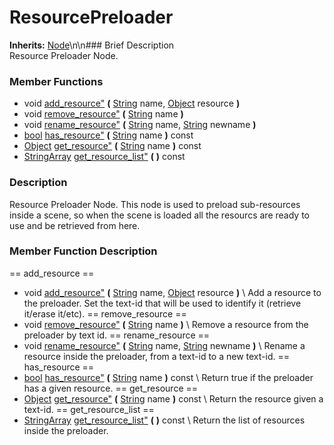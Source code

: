 #  ResourcePreloader  
**Inherits:** [Node](class_node)\\n\\n###  Brief Description  
Resource Preloader Node.
###  Member Functions 
  * void [add_resource"](#add_resource) **(** [String](class_string) name, [Object](class_object) resource  **)**
  * void [remove_resource"](#remove_resource) **(** [String](class_string) name  **)**
  * void [rename_resource"](#rename_resource) **(** [String](class_string) name, [String](class_string) newname  **)**
  * [bool](class_bool) [has_resource"](#has_resource) **(** [String](class_string) name  **)** const
  * [Object](class_object) [get_resource"](#get_resource) **(** [String](class_string) name  **)** const
  * [StringArray](class_stringarray) [get_resource_list"](#get_resource_list) **(** **)** const
###  Description  
Resource Preloader Node. This node is used to preload sub-resources inside a scene, so when the scene is loaded all the resourcs are ready to use and be retrieved from here.
###  Member Function Description  
==  add_resource  ==
  * void [add_resource"](#add_resource) **(** [String](class_string) name, [Object](class_object) resource  **)**
\\
Add a resource to the preloader. Set the text-id that will be used to identify it (retrieve it/erase it/etc).
==  remove_resource  ==
  * void [remove_resource"](#remove_resource) **(** [String](class_string) name  **)**
\\
Remove a resource from the preloader by text id.
==  rename_resource  ==
  * void [rename_resource"](#rename_resource) **(** [String](class_string) name, [String](class_string) newname  **)**
\\
Rename a resource inside the preloader, from a text-id to a new text-id.
==  has_resource  ==
  * [bool](class_bool) [has_resource"](#has_resource) **(** [String](class_string) name  **)** const
\\
Return true if the preloader has a given resource.
==  get_resource  ==
  * [Object](class_object) [get_resource"](#get_resource) **(** [String](class_string) name  **)** const
\\
Return the resource given a text-id.
==  get_resource_list  ==
  * [StringArray](class_stringarray) [get_resource_list"](#get_resource_list) **(** **)** const
\\
Return the list of resources inside the preloader.
